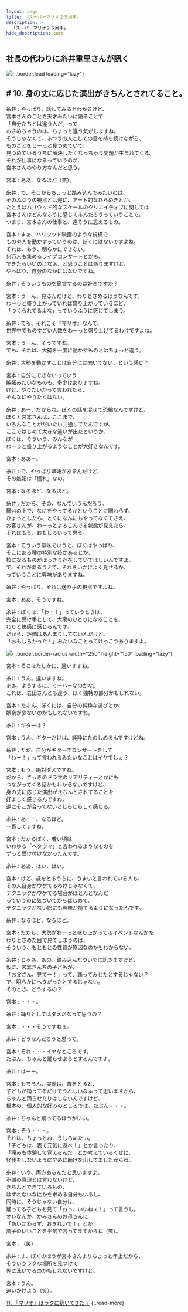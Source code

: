 ```yaml
---
layout: page
title: 「スーパーマリオ２５周年」
description: >
  「スーパーマリオ２５周年」
hide_description: ture
---
```


## 社長の代わりに糸井重里さんが訊く

![](/interviews/jp/etc/mario25th/vol1/img/mainvisual10.jpg){:.border.lead loading="lazy"}

## # 10. 身の丈に応じた演出がきちんとされてること。

糸井
: やっぱり、話してみるとわかるけど、<br>宮本さんのことを天才みたいに語ることで<br>「自分たちとは違う人だ」って<br>おさめちゃうのは、ちょっと違う気がしますね。<br>そうじゃなくて、ふつうの人としての目を持ち続けながら、<br>ものごとをじーっと見つめていて、<br>見つめているうちに解決したくなっちゃう問題が生まれてくる。<br>それが仕事になるっていうのが、<br>宮本さんのやり方なんだと思う。

宮本
: ああ、なるほど（笑）。

糸井
: で、そこからちょっと踏み込んでみたいのは、<br>そのふつうの視点とは逆に、アート的なひらめきとか、<br>たとえばハリウッド的なスケールのクリエイティブに関しては<br>宮本さんはどんなふうに感じてるんだろうっていうことで。<br>つまり、宮本さんの仕事と、遠そうに思えるもの。

宮本
: まぁ、ハリウッド映画のような規模で<br>ものや人を動かすっていうのは、ぼくにはないですよね。<br>それは、もう、明らかにできない。<br>何万人も集めるライブコンサートとかも、<br>できたらいいのになぁ、と思うことはありますけど、<br>やっぱり、自分のなかにはないですね。

糸井
: そういうものを鑑賞するのは好きですか？

宮本
: うーん、見るんだけど、わりとさめるほうなんです。<br>わーっと盛り上がっていれば盛り上がっているほど、<br>「つくられてるよな」っていうふうに感じてしまう。

糸井
: でも、それこそ『マリオ』なんて、<br>世界中でものすごい人数をわーっと盛り上げてるわけですよね。

宮本
: うーん、そうですね。<br>でも、それは、大勢を一度に動かすものとはちょっと違う。

糸井
: 大勢を動かすことは自分には向いてない、という感じ？

宮本
: 自分にできないっていう<br>嫉妬みたいなものも、多少はありますね。<br>けど、やりたいかって言われたら、<br>そんなにやりたくはない。

糸井
: あー、だからね、ぼくの話を混ぜて恐縮なんですけど、<br>ぼくと宮本さんは、ここまで、<br>いろんなことがだいたい共通してたんですが、<br>ここではじめて大きな違いが出たというか、<br>ぼくは、そういう、みんなが<br>わーっと盛り上がるようなことが大好きなんです。

宮本
: ああー。

糸井
: で、やっぱり嫉妬があるんだけど、<br>その嫉妬は「憧れ」なの。

宮本
: なるほど、なるほど。

糸井
: だから、その、なんていうんだろう。<br>舞台の上で、なにをやってるかということに関わらず、<br>ひょっとしたら、とくになんにもやってなくてさえ、<br>お客さんが、わーっとよろこんでる状態が見えたら、<br>それはもう、おもしろいって思う。

宮本
: そういう意味でいうと、ぼくはやっぱり、<br>そこにある種の特別な技があるとか、<br>核になるものがはっきり存在していてほしいんですよ。<br>で、それがあるうえで、それをいかによく見せるか、<br>っていうことに興味がありますね。

糸井
: やっぱり、それは送り手の視点ですよね。

宮本
: ああ、そうですね。

糸井
: ぼくは、「わー！」っていうときは、<br>完全に受け手として、大衆のひとりになることを、<br>わりと快感に感じるんです。<br>だから、評価はあんまりしてないんだけど、<br>「おもしろかった！」みたいなことってけっこうありますよ。

![](/interviews/jp/etc/mario25th/vol1/img/photo12.jpg){:.border.border-radius width="250" height="150" loading="lazy"}

宮本
: そこはたしかに、違いますね。

糸井
: うん。違いますね。<br>まぁ、ようするに、ミーハーなのかな。<br>これは、岩田さんとも違う、ぼく独特の部分かもしれない。

宮本
: たぶん、ぼくには、自分の純粋な遊びとか、<br>娯楽が少ないのかもしれないですね。

糸井
: ギターは？

宮本
: うん、ギターだけは、純粋にたのしめるんですけどね。

糸井
: ただ、自分がギターでコンサートをして<br>「わー！」って言われるみたいなことはイヤでしょ？

宮本
: もう、絶対ダメですね。<br>だから、さっきのドラマのリアリティーとかにも<br>つながってくる話かもわからないですけど、<br>身の丈に応じた演出がきちんとされてることを<br>好ましく感じるんですね。<br>逆にそこが合ってないとしらじらしく感じる。

糸井
: あーー、なるほど。<br>一貫してますね。

宮本
: だからぼく、若い頃は<br>いわゆる「ヘタウマ」と言われるようなものを<br>ずっと受け付けなかったんです。

糸井
: ああ、はい、はい。

宮本
: けど、歳をとるうちに、うまいと言われている人も、<br>その人自身がウケてるわけじゃなくて、<br>テクニックがウケてる場合がほとんどなんだ<br>っていうのに気づいてからはじめて、<br>テクニックがない絵にも興味が持てるようになったんです。

糸井
: なるほど、なるほど。

宮本
: だから、大勢がわーっと盛り上がってるイベントなんかを<br>わりとさめた目で見てしまうのは、<br>そういう、もともとの性質が原因なのかもわからない。

糸井
: じゃあ、あの、踏み込んだついでに訊きますけど、<br>仮に、宮本さんちの子どもが、<br>「お父さん、見てー！」って、踊ってみせたとするじゃない？<br>で、明らかにヘタだったとするじゃない。<br>そのとき、どうするの？

宮本
: ・・・。

糸井
: 踊りとしてはダメだなって思うの？

宮本
: ・・・そうですねぇ。

糸井
: どうなんだろうと思って。

宮本
: それ・・・イヤなところです。<br>たぶん、ちゃんと踊らせようとするんですよ。

糸井
: はーー。

宮本
: もちろん、実際は、歳をとると、<br>子どもが踊ってるだけでうれしいなぁって思いますから、<br>ちゃんと踊らせたりはしないんですけど、<br>根本の、個人的な好みのところでは、たぶん・・・。

糸井
: ちゃんと踊ってるほうがいい。

宮本
: そう・・・。<br>それは、ちょっとね、うしろめたい。<br>「子どもは、表で元気に遊べ！」とか言ったり、<br>「痛みも体験して覚えるんだ」とか考えているくせに、<br>怪我をしないように早めに助けを出してましたからね。

糸井
: いや、両方あるんだと思いますよ。<br>不滅の真理とは言わないけど、<br>きちんとできているもの、<br>はずれないなにかを求める自分もいるし、<br>同時に、そうじゃない自分は、<br>踊ってる子どもを見て「おっ、いいねぇ！」って言うし。<br>オレなんか、かみさんのお母さんに<br>「あいかわらず、おきれいで！」とか<br>調子のいいことを平気で言ってますからね（笑）。

宮本
: （笑）

糸井
: ま、ぼくのほうが宮本さんよりちょっと年上だから、<br>そういうラクな場所を見つけて<br>先に泳いでるのかもしれないですけど。

宮本
: うん。<br>追いかけよう（笑）。

[11. 『マリオ』はラクに続いてきた？](11.md)
{:.read-more}

